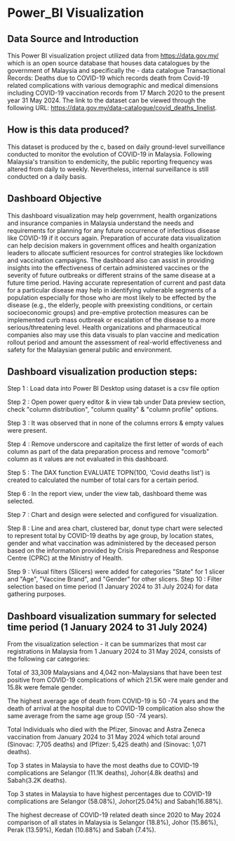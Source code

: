 # Power_BI Visualization 


## Data Source and Introduction

This Power BI visualization project utilized data from https://data.gov.my/ which is an open source database that houses data catalogues by the government of Malaysia and specifically the - data catalogue Transactional Records: Deaths due to COVID-19 which records death from Covid-19 related complications with various demographic and medical dimensions including COVID-19 vaccination records from 17 March 2020 to the present year 31 May 2024. The link to the dataset can be viewed through the following URL: https://data.gov.my/data-catalogue/covid_deaths_linelist. 

## How is this data produced?

This dataset is produced by the c, based on daily ground-level surveillance conducted to monitor the evolution of COVID-19 in Malaysia. Following Malaysia's transition to endemicity, the public reporting frequency was altered from daily to weekly. Nevertheless, internal surveillance is still conducted on a daily basis.

## Dashboard Objective

This dashboard visualization may help government, health organizations and insurance companies in Malaysia understand the needs and requirements for planning for any future occurrence of infectious disease like COVID-19 if it occurs again. Preparation of accurate data visualization can help decision makers in government offices and health organization leaders to allocate sufficient resources for control strategies like lockdown and vaccination campaigns. The dashboard also can assist in providing insights into the effectiveness of certain administered vaccines or the severity of future outbreaks or different strains of the same disease at a future time period. 
Having accurate representation of current and past data for a particular disease may help in identifying vulnerable segments of a population especially for those who are most likely to be effected by the disease (e.g., the elderly, people with preexisting conditions, or certain socioeconomic groups) and pre-emptive protection measures can be implemented curb mass outbreak or escalation of the disease to a more serious/threatening level. Health organizations and pharmaceutical companies also may use this data visuals to plan vaccine and medication rollout period and amount the assessment of real-world effectiveness and safety for the Malaysian general public and environment. 

## Dashboard visualization production steps:

Step 1 : Load data into Power BI Desktop using dataset is a csv file option

Step 2 : Open power query editor & in view tab under Data preview section, check "column distribution", "column quality" & "column profile" options.

Step 3 : It was observed that in none of the columns errors & empty values were present.

Step 4 : Remove underscore and capitalize the first letter of words of each column as part of the data preparation process and remove "comorb" column as it values are not evaluated in this dashboard.

Step 5 : The DAX function EVALUATE TOPN(100, 'Covid deaths list')  is created to calculated the number of total cars for a certain period.

Step 6 : In the report view, under the view tab, dashboard theme was selected.

Step 7 : Chart and design were selected and configured for visualization.

Step 8 : Line and area chart, clustered bar, donut type chart were selected to represent total by COVID-19 deaths by age group, by location states, gender and what vaccination was administered by the deceased person based on the information provided by Crisis Preparedness and Response Centre (CPRC) at the Ministry of Health.

Step 9 : Visual filters (Slicers) were added for categories "State" for 1 slicer and "Age", "Vaccine Brand", and "Gender" for other slicers.
Step 10 : Filter selection based on time period (1 January 2024 to 31 July 2024) for data gathering purposes. 

## Dashboard visualization summary for selected time period (1 January 2024 to 31 July 2024)

From the visualization selection - it can be summarizes that most car registrations in Malaysia from 1 January 2024 to 31 May 2024, consists of the following car categories: 

Total of 33,309 Malaysians and 4,042 non-Malaysians that have been test positive from COVID-19 complications of which 21.5K were male gender and 15.8k were female gender.

The highest average age of death from COVID-19 is 50 -74 years and the death of arrival at the hospital due to COVID-19 complication also show the same average from the same age group (50 -74 years).

Total Individuals who died with the Pfizer, Sinovac and Astra Zeneca vaccination  from January 2024 to 31 May 2024 which total around (Sinovac: 7,705 deaths) and (Pfizer: 5,425 death) and (Sinovac: 1,071 deaths).

Top 3 states in Malaysia to have the most deaths due to COVID-19 complications are Selangor (11.1K deaths), Johor(4.8k deaths) and Sabah(3.2K deaths).

Top 3 states in Malaysia to have highest percentages due to COVID-19 complications are Selangor (58.08%), Johor(25.04%) and Sabah(16.88%).

The highest decrease of COVID-19 related death since 2020 to May 2024 comparison of all states in Malaysia is Selangor (18.8%), Johor (15.86%), Perak (13.59%), Kedah (10.88%) and Sabah (7.4%).





